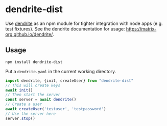 # dendrite-dist

Use [dendrite](https://matrix-org.github.io/dendrite/) as an npm module for tighter integration with node apps (e.g. test fixtures). See the dendrite documentation for usage: https://matrix-org.github.io/dendrite/.

## Usage

`npm install dendrite-dist`

Put a `dendrite.yaml` in the current working directory.

```javascript
import dendrite, {init, createUser} from "dendrite-dist"
// This will create keys
await init()
// Then start the server
const server = await dendrite()
// Create a user
await createUser('testuser', 'testpassword')
// Use the server here
server.stop()
```

